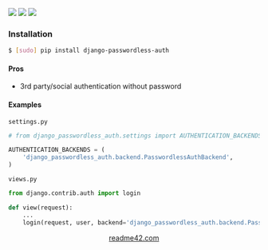 <!--
https://readme42.com
-->


[![](https://img.shields.io/pypi/v/django-passwordless-auth.svg?maxAge=3600)](https://pypi.org/project/django-passwordless-auth/)
[![](https://img.shields.io/badge/License-Unlicense-blue.svg?longCache=True)](https://unlicense.org/)
[![](https://github.com/andrewp-as-is/django-passwordless-auth.py/workflows/tests42/badge.svg)](https://github.com/andrewp-as-is/django-passwordless-auth.py/actions)

### Installation
```bash
$ [sudo] pip install django-passwordless-auth
```

#### Pros
+   3rd party/social authentication without password

#### Examples
`settings.py`
```python
# from django_passwordless_auth.settings import AUTHENTICATION_BACKENDS

AUTHENTICATION_BACKENDS = (
    'django_passwordless_auth.backend.PasswordlessAuthBackend',
)
```

`views.py`
```python
from django.contrib.auth import login

def view(request):
    ...
    login(request, user, backend='django_passwordless_auth.backend.PasswordlessAuthBackend')
```

<p align="center">
    <a href="https://readme42.com/">readme42.com</a>
</p>